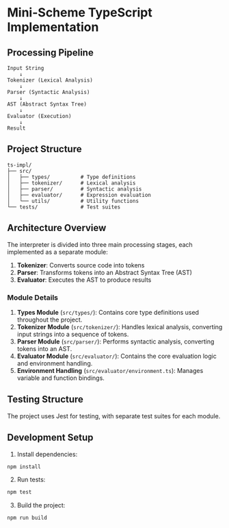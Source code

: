 # Mini-Scheme TypeScript Implementation

## Processing Pipeline

```
Input String
    ↓
Tokenizer (Lexical Analysis)
    ↓
Parser (Syntactic Analysis)
    ↓
AST (Abstract Syntax Tree)
    ↓
Evaluator (Execution)
    ↓
Result
```

## Project Structure

```
ts-impl/
├── src/
│   ├── types/          # Type definitions
│   ├── tokenizer/      # Lexical analysis
│   ├── parser/         # Syntactic analysis
│   ├── evaluator/      # Expression evaluation
│   └── utils/          # Utility functions
└── tests/              # Test suites
```

## Architecture Overview

The interpreter is divided into three main processing stages, each implemented as a separate module:

1. **Tokenizer**: Converts source code into tokens
2. **Parser**: Transforms tokens into an Abstract Syntax Tree (AST)
3. **Evaluator**: Executes the AST to produce results

### Module Details

1. **Types Module** (`src/types/`): Contains core type definitions used throughout the project.
2. **Tokenizer Module** (`src/tokenizer/`): Handles lexical analysis, converting input strings into a sequence of tokens.
3. **Parser Module** (`src/parser/`): Performs syntactic analysis, converting tokens into an AST.
4. **Evaluator Module** (`src/evaluator/`): Contains the core evaluation logic and environment handling.
5. **Environment Handling** (`src/evaluator/environment.ts`): Manages variable and function bindings.

## Testing Structure

The project uses Jest for testing, with separate test suites for each module.

## Development Setup

1. Install dependencies:
```bash
npm install
```

2. Run tests:
```bash
npm test
```

3. Build the project:
```bash
npm run build
```
